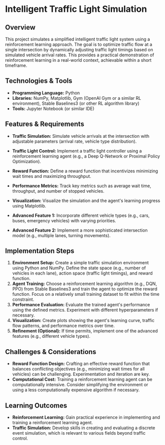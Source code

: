 # Intelligent Traffic Light Simulation

## Overview

This project simulates a simplified intelligent traffic light system using a reinforcement learning approach.  The goal is to optimize traffic flow at a single intersection by dynamically adjusting traffic light timings based on simulated vehicle arrival rates.  This provides a practical demonstration of reinforcement learning in a real-world context, achievable within a short timeframe.

## Technologies & Tools

* **Programming Language:** Python
* **Libraries:** NumPy, Matplotlib, Gym (OpenAI Gym or a similar RL environment), Stable Baselines3 (or other RL algorithm library)
* **Tools:** Jupyter Notebook (or similar IDE)


## Features & Requirements

- **Traffic Simulation:** Simulate vehicle arrivals at the intersection with adjustable parameters (arrival rate, vehicle type distribution).
- **Traffic Light Control:** Implement a traffic light controller using a reinforcement learning agent (e.g., a Deep Q-Network or Proximal Policy Optimization).
- **Reward Function:** Define a reward function that incentivizes minimizing wait times and maximizing throughput.
- **Performance Metrics:** Track key metrics such as average wait time, throughput, and number of stopped vehicles.
- **Visualization:** Visualize the simulation and the agent's learning progress using Matplotlib.

- **Advanced Feature 1:**  Incorporate different vehicle types (e.g., cars, buses, emergency vehicles) with varying priorities.
- **Advanced Feature 2:** Implement a more sophisticated intersection model (e.g., multiple lanes, turning movements).


## Implementation Steps

1. **Environment Setup:** Create a simple traffic simulation environment using Python and NumPy. Define the state space (e.g., number of vehicles in each lane), action space (traffic light timings), and reward function.
2. **Agent Training:** Choose a reinforcement learning algorithm (e.g., DQN, PPO) from Stable Baselines3 and train the agent to optimize the reward function.  Focus on a relatively small training dataset to fit within the time constraint.
3. **Performance Evaluation:** Evaluate the trained agent's performance using the defined metrics.  Experiment with different hyperparameters if necessary.
4. **Visualization:**  Create plots showing the agent's learning curve, traffic flow patterns, and performance metrics over time.
5. **Refinement (Optional):** If time permits, implement one of the advanced features (e.g., different vehicle types).


## Challenges & Considerations

- **Reward Function Design:**  Crafting an effective reward function that balances conflicting objectives (e.g., minimizing wait times for all vehicles) can be challenging.  Experimentation and iteration are key.
- **Computational Cost:** Training a reinforcement learning agent can be computationally intensive.  Consider simplifying the environment or using a less computationally expensive algorithm if necessary.


## Learning Outcomes

- **Reinforcement Learning:**  Gain practical experience in implementing and training a reinforcement learning agent.
- **Traffic Simulation:** Develop skills in creating and evaluating a discrete event simulation, which is relevant to various fields beyond traffic control.

